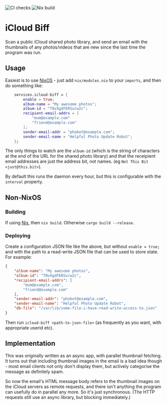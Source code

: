 ![CI checks](https://github.com/simonchatts/icloud-biff/workflows/CI%20checks/badge.svg)
![Nix build](https://github.com/simonchatts/icloud-biff/workflows/Nix%20nuild/badge.svg)

# iCloud Biff

Scan a public iCloud shared photo library, and send an email with the
thumbnails of any photos/videos that are new since the last time the program
was run.

## Usage

Easiest is to use [NixOS](https://nixos.org) - just add `nix/modules.nix` to your `imports`, and
then do something like:

```nix
    services.icloud-biff = {
        enable = true;
        album-name = "My awesome photos";
        album-id = "T0vXgdFERSurw2c";
        recipient-email-addrs = [
            "mum@example.com"
            "friend@example.com"
        ];
        sender-email-addr = "phobot@example.com";
        sender-email-name = "Helpful Photo Update Robot";
    };
```

The only things to watch are the `album-id` (which is the string of characters
at the end of the URL for the shared photo library) and that the receipient
email addresses are just the address bit, not names. (eg `Not This Bit
<just@this.bit>`).

By default this runs the daemon every hour, but this is configurable with the
`interval` property.

## Non-NixOS

### Building

If using [Nix](https://nixos.org), then `nix build`. Otherwise `cargo build
--release`.

### Deploying

Create a configuration JSON file like the above, but
without `enable = true;` and with the path to a read-write JSON file that can
be used to store state. For example:

```json
{
    "album-name": "My awesome photos",
    "album-id": "T0vXgdFERSurw2c",
    "recipient-email-addrs": [
        "mum@example.com",
        "friend@example.com"
    ],
    "sender-email-addr": "phobot@example.com",
    "sender-email-name": "Helpful Photo Update Robot",
    "db-file": "/var/lib/some-file-i-have-read-write-access-to.json"
}
```

Then run `icloud-biff <path-to-json-file>` (as frequently as you want, with
appropriate userid etc).

## Implementation

This was originally written as an async app, with parallel thumbnail fetching.
It turns out that including thumbnail images in the email is a bad idea though -
most email clients not only don't display them, but actively categorise the
message as definitely spam.

So now the email's HTML message body refers to the thumbnail images on the
iCloud servers as remote requests, and there isn't anything the program can
usefully do in parallel any more. So it's just synchronous. (The HTTP requests
still use an async library, but blocking immediately.)
